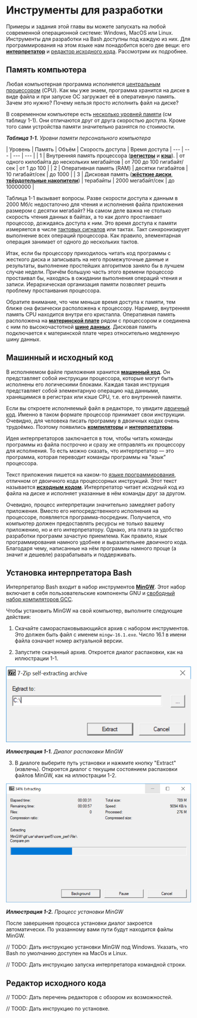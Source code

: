 # Инструменты для разработки

Примеры и задания этой главы вы можете запускать на любой современной операционной системе: Windows, MacOS или Linux. Инструменты для разработки на Bash доступны под каждую из них. Для программирования на этом языке нам понадобится всего две вещи: его [**интерпретатор**](https://ru.wikipedia.org/wiki/%D0%98%D0%BD%D1%82%D0%B5%D1%80%D0%BF%D1%80%D0%B5%D1%82%D0%B0%D1%82%D0%BE%D1%80) и [редактор исходного кода](https://ru.wikipedia.org/wiki/%D0%A0%D0%B5%D0%B4%D0%B0%D0%BA%D1%82%D0%BE%D1%80_%D0%B8%D1%81%D1%85%D0%BE%D0%B4%D0%BD%D0%BE%D0%B3%D0%BE_%D0%BA%D0%BE%D0%B4%D0%B0). Рассмотрим их подробнее.

## Память компьютера

Любая компьютерная программа исполняется [центральным процессором](https://ru.wikipedia.org/wiki/%D0%A6%D0%B5%D0%BD%D1%82%D1%80%D0%B0%D0%BB%D1%8C%D0%BD%D1%8B%D0%B9_%D0%BF%D1%80%D0%BE%D1%86%D0%B5%D1%81%D1%81%D0%BE%D1%80) (CPU). Как мы уже знаем, программа хранится на диске в виде файла и при запуске ОС загружает её в оперативную память. Зачем это нужно? Почему нельзя просто исполнить файл на диске?

В современном компьютере есть [несколько уровней памяти](https://ru.wikipedia.org/wiki/%D0%98%D0%B5%D1%80%D0%B0%D1%80%D1%85%D0%B8%D1%8F_%D0%BF%D0%B0%D0%BC%D1%8F%D1%82%D0%B8) (см таблицу 1-1). Они отличаются друг от друга скоростью доступа. Кроме того сами устройства памяти значительно разнятся по стоимости.

_**Таблица 1-1.** Уровни памяти персонального компьютера_

| Уровень | Память | Объём | Скорость доступа | Время доступа
| --- | --- | --- | --- |
| 1 | Внутренняя память процессора ([**регистры**](https://ru.wikipedia.org/wiki/%D0%A0%D0%B5%D0%B3%D0%B8%D1%81%D1%82%D1%80_%D0%BF%D1%80%D0%BE%D1%86%D0%B5%D1%81%D1%81%D0%BE%D1%80%D0%B0) и [**кэш**](https://ru.wikipedia.org/wiki/%D0%9A%D1%8D%D1%88_%D0%BF%D1%80%D0%BE%D1%86%D0%B5%D1%81%D1%81%D0%BE%D1%80%D0%B0)). | от одного килобайта до нескольких мегабайтов | от 700 до 100 гигабайт/сек | от 1 до 100 |
| 2 | Оперативная память (RAM) | десятки гигабайтов | 10 гигабайт/сек | до 1000 |
| 3 | Дисковая память ([**жёсткие диски**](https://ru.wikipedia.org/wiki/%D0%96%D1%91%D1%81%D1%82%D0%BA%D0%B8%D0%B9_%D0%B4%D0%B8%D1%81%D0%BA), [**твёрдотельные накопители**](https://ru.wikipedia.org/wiki/%D0%A2%D0%B2%D0%B5%D1%80%D0%B4%D0%BE%D1%82%D0%B5%D0%BB%D1%8C%D0%BD%D1%8B%D0%B9_%D0%BD%D0%B0%D0%BA%D0%BE%D0%BF%D0%B8%D1%82%D0%B5%D0%BB%D1%8C)) | терабайты | 2000 мегабайт/сек | до 10000000 |

Таблица 1-1 вызывает вопросы. Разве скорости доступа к данным в 2000 Мб/с недостаточно для чтения и исполнения файла приложения размером с десятки мегабайт? На самом деле важна не столько скорость чтения данных в байтах, а то как долго простаивает процессор, дожидаясь доступа к ним. Это время доступа к памяти измеряется в числе [тактовых сигналов](https://ru.wikipedia.org/wiki/%D0%A2%D0%B0%D0%BA%D1%82%D0%BE%D0%B2%D1%8B%D0%B9_%D1%81%D0%B8%D0%B3%D0%BD%D0%B0%D0%BB) или тактах. Такт синхронизирует выполнение всех операций процессора. Как правило, элементарная операция занимает от одного до нескольких тактов.

Итак, если бы процессору приходилось читать код программы с жесткого диска и записывать на него промежуточные данные и результаты, выполнение простейших алгоритмов заняло бы в лучшем случае недели. Причём большую часть этого времени процессор простаивал бы, находясь в ожидании выполнения операций чтения и записи. Иерархическая организация памяти позволяет решить проблему простаивания процессора.

Обратите внимание, что чем меньше время доступа к памяти, тем ближе она физически расположена к процессору. Наример, внутренняя память CPU находится внутри его кристалла. Оперативная память расположена на [**материнской плате**](https://ru.wikipedia.org/wiki/Материнская_плата) рядом с процессором и соединена с ним по высокочастотной [**шине данных**](https://ru.wikipedia.org/wiki/Шина_данных). Дисковая память подключается к материнской плате через относительно медленную шину данных.

## Машинный и исходный код

В исполняемом файле приложения хранится [**машинный код**](https://ru.wikipedia.org/wiki/%D0%9C%D0%B0%D1%88%D0%B8%D0%BD%D0%BD%D1%8B%D0%B9_%D0%BA%D0%BE%D0%B4). Он представляет собой инструкции процессора, которые могут быть исполнены его логическими блоками. Каждая такая инструкция представляет собой элементарную операцию над данными, хранящимися в регистрах или кэше CPU, т.е. его внутренней памяти.

Если вы откроете исполняемый файл в редакторе, то увидите [двоичный код](https://ru.wikipedia.org/wiki/%D0%94%D0%B2%D0%BE%D0%B8%D1%87%D0%BD%D1%8B%D0%B9_%D0%BA%D0%BE%D0%B4#%D0%9F%D1%80%D0%B8%D0%BC%D0%B5%D1%80_%C2%AB%D0%B4%D0%BE%D0%B8%D1%81%D1%82%D0%BE%D1%80%D0%B8%D1%87%D0%B5%D1%81%D0%BA%D0%BE%D0%B3%D0%BE%C2%BB_%D0%B8%D1%81%D0%BF%D0%BE%D0%BB%D1%8C%D0%B7%D0%BE%D0%B2%D0%B0%D0%BD%D0%B8%D1%8F_%D0%BA%D0%BE%D0%B4%D0%BE%D0%B2). Именно в таком формате процессор принимает свои инструкции. Очевидно, для человека писать программу в двоичных кодах очень трудоёмко. Поэтому появились [**компиляторы**](https://ru.wikipedia.org/wiki/%D0%9A%D0%BE%D0%BC%D0%BF%D0%B8%D0%BB%D1%8F%D1%82%D0%BE%D1%80) и [**интерпретаторы**](https://ru.wikipedia.org/wiki/%D0%98%D0%BD%D1%82%D0%B5%D1%80%D0%BF%D1%80%D0%B5%D1%82%D0%B0%D1%82%D0%BE%D1%80#%D0%98%D1%81%D1%82%D0%BE%D1%80%D0%B8%D1%8F).

Идея интерпретаторов заключается в том, чтобы читать команды программы из файла построчно и сразу же отправлять их процессору для исполнения. То есть можно сказать, что интерпретатор — это программа, которая переводит команды программы на "язык" процессора.

Текст приложения пишется на каком-то [языке программирования](https://ru.wikipedia.org/wiki/%D0%AF%D0%B7%D1%8B%D0%BA_%D0%BF%D1%80%D0%BE%D0%B3%D1%80%D0%B0%D0%BC%D0%BC%D0%B8%D1%80%D0%BE%D0%B2%D0%B0%D0%BD%D0%B8%D1%8F), отличном от двоичного кода процессорных инструкций. Этот текст называется [**исходным кодом**](https://ru.wikipedia.org/wiki/%D0%98%D1%81%D1%85%D0%BE%D0%B4%D0%BD%D1%8B%D0%B9_%D0%BA%D0%BE%D0%B4). Интерпретатор читает исходный код из файла на диске и исполняет указанные в нём команды друг за другом.

Очевидно, процесс интерпретации значительно замедляет работу приложения. Вместо его непосредственного исполнения на процессоре, появляется программа-посредник. Получается, что компьютер должен предоставлять ресурсы не только вашему приложению, но и его интерпретатору. Однако, эта плата за удобство разработки программ зачастую приемлема. Как правило, язык программирования намного удобнее и выразительнее двоичного кода. Благодаря чему, написанные на нём программы намного проще (а значит и дешевле) разрабатывать и поддерживать.

## Установка интерпретатора Bash

Интерпретатор Bash входит в набор инструментов [**MinGW**](https://nuwen.net/mingw.html). Этот набор включает в себя пользовательские компоненты GNU и [свободный набор компиляторов GCC](https://ru.wikipedia.org/wiki/GNU_Compiler_Collection).

Чтобы установить MinGW на свой компьютер, выполните следующие действия:

1. Скачайте самораспаковывающийся архив с набором инструментов. Это должен быть файл с именем `mingw-16.1.exe`. Число 16.1 в имени файла означает номер актуальной версии.

2. Запустите скачанный архив. Откроется диалог распаковки, как на иллюстрации 1-1.

![Диалог распаковки](mingw-install.png)

_**Иллюстрация 1-1.** Диалог распаковки MinGW_

3. В диалоге выберите путь установки и нажмите кнопку "Extract" (извлечь). Откроется диалог с текущим состоянием распаковки файлов MinGW, как на иллюстрации 1-2.

![Процесс установки](mingw-install-progress.png)

_**Иллюстрация 1-2.** Процесс установки MinGW_

После завершения процесса установки диалог закроется автоматически. По указанному вами пути будут находится файлы MinGW.

// TODO: Дать инструкцию установки MinGW под Windows. Указать, что Bash по умолчанию доступен на MacOs и Linux.

// TODO: Дать инструкцию запуска интерпретатора командной строки.

## Редактор исходного кода

// TODO: Дать перечень редакторов с обзором их возможностей.

// TOOD: Дать инструкцию по установке.